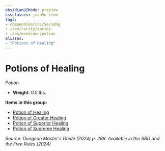 ```yaml
---
obsidianUIMode: preview
cssclasses: json5e-item
tags:
- compendium/src/5e/xdmg
- item/rarity/varies
- item/wondrous/potion
aliases: 
- "Potions of Healing"
---
```

# Potions of Healing
*Potion*  


- **Weight**: 0.5 lbs.

**Items in this group:**

- [Potion of Healing](/3-Mechanics/CLI/items/potion-of-healing-xdmg.md)
- [Potion of Greater Healing](/3-Mechanics/CLI/items/potion-of-greater-healing-xdmg.md)
- [Potion of Superior Healing](/3-Mechanics/CLI/items/potion-of-superior-healing-xdmg.md)
- [Potion of Supreme Healing](/3-Mechanics/CLI/items/potion-of-supreme-healing-xdmg.md)

*Source: Dungeon Master's Guide (2024) p. 288. Available in the <span title='Systems Reference Document (5.2)'>SRD</span> and the Free Rules (2024)*